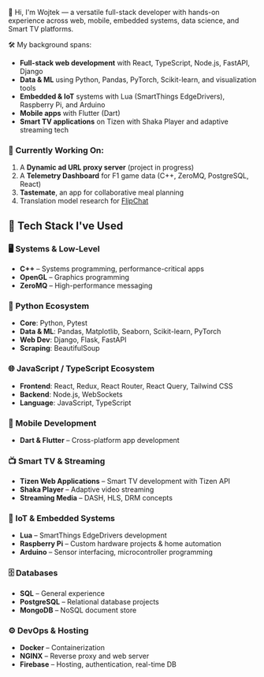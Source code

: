 👋 Hi, I'm Wojtek — a versatile full-stack developer with hands-on experience across web, mobile, embedded systems, data science, and Smart TV platforms.

🛠️ My background spans:
- **Full-stack web development** with React, TypeScript, Node.js, FastAPI, Django
- **Data & ML** using Python, Pandas, PyTorch, Scikit-learn, and visualization tools
- **Embedded & IoT** systems with Lua (SmartThings EdgeDrivers), Raspberry Pi, and Arduino
- **Mobile apps** with Flutter (Dart)
- **Smart TV applications** on Tizen with Shaka Player and adaptive streaming tech

### 🚧 Currently Working On:
1. A **Dynamic ad URL proxy server** (project in progress)
2. A **Telemetry Dashboard** for F1 game data (C++, ZeroMQ, PostgreSQL, React)
3. **Tastemate**, an app for collaborative meal planning
4. Translation model research for [FlipChat](https://flip-chat.com/en)



## 🧰 Tech Stack I've Used

### 🖥️ Systems & Low-Level
- **C++** – Systems programming, performance-critical apps
- **OpenGL** – Graphics programming
- **ZeroMQ** – High-performance messaging

### 🐍 Python Ecosystem
- **Core**: Python, Pytest
- **Data & ML**: Pandas, Matplotlib, Seaborn, Scikit-learn, PyTorch
- **Web Dev**: Django, Flask, FastAPI
- **Scraping**: BeautifulSoup

### 🌐 JavaScript / TypeScript Ecosystem
- **Frontend**: React, Redux, React Router, React Query, Tailwind CSS
- **Backend**: Node.js, WebSockets
- **Language**: JavaScript, TypeScript

### 📱 Mobile Development
- **Dart & Flutter** – Cross-platform app development

### 📺 Smart TV & Streaming
- **Tizen Web Applications** – Smart TV development with Tizen API
- **Shaka Player** – Adaptive video streaming
- **Streaming Media** – DASH, HLS, DRM concepts

### 🔌 IoT & Embedded Systems
- **Lua** – SmartThings EdgeDrivers development
- **Raspberry Pi** – Custom hardware projects & home automation
- **Arduino** – Sensor interfacing, microcontroller programming

### 🗄️ Databases
- **SQL** – General experience
- **PostgreSQL** – Relational database projects
- **MongoDB** – NoSQL document store

### ⚙️ DevOps & Hosting
- **Docker** – Containerization
- **NGINX** – Reverse proxy and web server
- **Firebase** – Hosting, authentication, real-time DB
